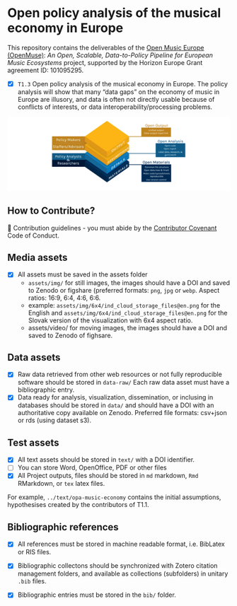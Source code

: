 # Open policy analysis of the musical economy in Europe

This repository contains the deliverables of the [Open Music Europe (OpenMuse)](https://cordis.europa.eu/project/id/101095295): _An Open, Scalable, Data-to-Policy Pipeline for European Music Ecosystems_ project, supported by the Horizon Europe Grant agreement ID: 101095295.

- [x] `T1.3` Open policy analysis of the musical economy in Europe. The policy analysis will show that many “data gaps” on the economy of music in Europe are illusory, and data is often not directly usable because of conflicts of interests, or data interoperability/processing problems.

![](https://raw.githubusercontent.com/dataobservatory-eu/opa-music-economy/main/assets/img/other_images/OPA-principles.webp)

## How to Contribute?

🌈 Contribution guidelines - you must abide by the [Contributor Covenant](https://www.contributor-covenant.org/version/2/1/code_of_conduct/) Code of Conduct.



## Media assets
- [x] All assets must be saved in the assets folder 
    - `assets/img/` for still images, the images should have a DOI and saved to Zenodo or figshare (preferred formats: `png`, `jpg` or `webp`. Aspect ratios: 16:9, 6:4, 4:6, 6:6. 
    - example: `assets/img/6x4/ind_cloud_storage_files@en.png` for the English and `assets/img/6x4/ind_cloud_storage_files@en.png` for the Slovak version of the visualization with 6x4 aspect ratio.
    - assets/video/ for moving images, the images should have a DOI and saved to Zenodo of fighsare.
    
 ## Data assets
- [x] Raw data retrieved from other web resources or not fully reproducible software should be stored in `data-raw/`  Each raw data asset must have a bibliographic entry.
- [x] Data ready for analysis, visualization, dissemination, or inclusing in databases should be stored in `data/` and should have a DOI with an authoritative copy available on Zenodo. Preferred file formats: csv+json or rds (using dataset s3). 

## Test assets 
- [x] All text assets should be stored in `text/` with a DOI identifier. 
- [ ] You can store Word, OpenOffice, PDF or other files
- [x] All Project outputs, files should be stored in `md` markdown, `Rmd` RMarkdown, or `tex` latex files.  

For example, `../text/opa-music-economy` contains the initial assumptions, hypothesises created by the contributors of T1.1.

## Bibliographic references
- [x] All references must be stored in machine readable format, i.e. BibLatex or RIS files.
- [x] Bibliographic collectons should be synchronized with Zotero citation management folders, and available as collections (subfolders) in unitary `.bib` files. 
- [x] Bibliographic entries must be stored in the `bib/` folder.


